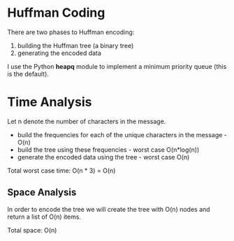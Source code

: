 # Huffman Coding
There are two phases to Huffman encoding:

1. building the Huffman tree (a binary tree)
2. generating the encoded data

I use the Python **heapq** module to implement a minimum priority queue (this
is the default).

# Time Analysis
Let n denote the number of characters in the message.

* build the frequencies for each of the unique characters in the message - O(n)
* build the tree using these frequencies - worst case O(n*log(n))
* generate the encoded data using the tree - worst case O(n)

Total worst case time: O(n * 3) = O(n)

## Space Analysis
In order to encode the tree we will create the tree with O(n) nodes and
return a list of O(n) items.

Total space: O(n)
